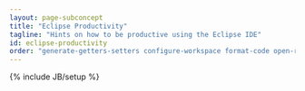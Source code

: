 ```yaml
---
layout: page-subconcept
title: "Eclipse Productivity"
tagline: "Hints on how to be productive using the Eclipse IDE"
id: eclipse-productivity
order: "generate-getters-setters configure-workspace format-code open-resource-type tree-views debug WTP"
---
```

{% include JB/setup %}
